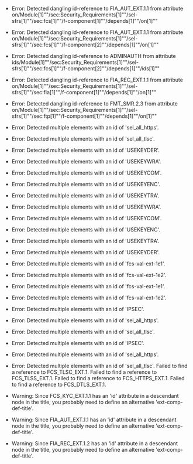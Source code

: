 * Error: Detected dangling id-reference to FIA_AUT_EXT.1.1 from attribute
        on/Module[1]""/sec:Security_Requirements[1]""/sel-sfrs[1]""/sec:fcs[1]""/f-component[1]""/depends[1]""/on[1]""
* Error: Detected dangling id-reference to FIA_AUT_EXT.1.1 from attribute
        on/Module[1]""/sec:Security_Requirements[1]""/sel-sfrs[1]""/sec:fcs[1]""/f-component[2]""/depends[1]""/on[1]""
* Error: Detected dangling id-reference to ADMINAUTH from attribute
        ids/Module[1]""/sec:Security_Requirements[1]""/sel-sfrs[1]""/sec:fcs[1]""/f-component[2]""/depends[1]""/ids[1]""
* Error: Detected dangling id-reference to FIA_REC_EXT.1.1 from attribute
        on/Module[1]""/sec:Security_Requirements[1]""/sel-sfrs[1]""/sec:fia[1]""/f-component[1]""/depends[1]""/on[1]""
* Error: Detected dangling id-reference to FMT_SMR.2.3 from attribute
        on/Module[1]""/sec:Security_Requirements[1]""/sel-sfrs[1]""/sec:ftp[1]""/f-component[1]""/depends[1]""/on[1]""
* Error: Detected multiple elements with an id of 'sel_all_https'.
* Error: Detected multiple elements with an id of 'sel_all_tlsc'.
* Error: Detected multiple elements with an id of 'USEKEYDER'.
* Error: Detected multiple elements with an id of 'USEKEYWRA'.
* Error: Detected multiple elements with an id of 'USEKEYCOM'.
* Error: Detected multiple elements with an id of 'USEKEYENC'.
* Error: Detected multiple elements with an id of 'USEKEYTRA'.
* Error: Detected multiple elements with an id of 'USEKEYWRA'.
* Error: Detected multiple elements with an id of 'USEKEYCOM'.
* Error: Detected multiple elements with an id of 'USEKEYENC'.
* Error: Detected multiple elements with an id of 'USEKEYTRA'.
* Error: Detected multiple elements with an id of 'USEKEYDER'.
* Error: Detected multiple elements with an id of 'fcs-val-ext-1e1'.
* Error: Detected multiple elements with an id of 'fcs-val-ext-1e2'.
* Error: Detected multiple elements with an id of 'fcs-val-ext-1e1'.
* Error: Detected multiple elements with an id of 'fcs-val-ext-1e2'.
* Error: Detected multiple elements with an id of 'IPSEC'.
* Error: Detected multiple elements with an id of 'sel_all_https'.
* Error: Detected multiple elements with an id of 'sel_all_tlsc'.
* Error: Detected multiple elements with an id of 'IPSEC'.
* Error: Detected multiple elements with an id of 'sel_all_https'.
* Error: Detected multiple elements with an id of 'sel_all_tlsc'.
 Failed to find a reference to FCS_TLSC_EXT.1.
 Failed to find a reference to FCS_TLSS_EXT.1.
 Failed to find a reference to FCS_HTTPS_EXT.1.
 Failed to find a reference to FCS_DTLS_EXT.1.
* Warning: Since FCS_KYC_EXT.1.1 has an 'id' attribute in a descendant node in the title, you probably need to define an alternative 'ext-comp-def-title'.
                       
* Warning: Since FIA_AUT_EXT.1.1 has an 'id' attribute in a descendant node in the title, you probably need to define an alternative 'ext-comp-def-title'.
                       
* Warning: Since FIA_REC_EXT.1.2 has an 'id' attribute in a descendant node in the title, you probably need to define an alternative 'ext-comp-def-title'.
                       
